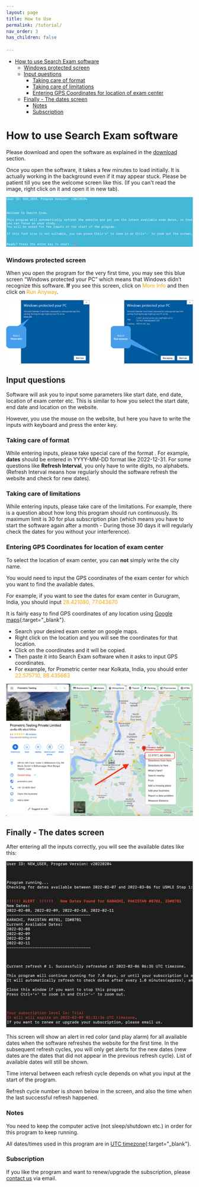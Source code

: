 ```yaml
---
layout: page
title: How to Use
permalink: /tutorial/
nav_order: 3
has_children: false

---
```

- [How to use Search Exam software](#how-to-use-search-exam-software)
    - [Windows protected screen](#windows-protected-screen)
  - [Input questions](#input-questions)
    - [Taking care of format](#taking-care-of-format)
    - [Taking care of limitations](#taking-care-of-limitations)
    - [Entering GPS Coordinates for location of exam center](#entering-gps-coordinates-for-location-of-exam-center)
  - [Finally - The dates screen](#finally---the-dates-screen)
    - [Notes](#notes)
    - [Subscription](#subscription)

# How to use Search Exam software

Please download and open the software as explained in the [download](../download) section.


Once you open the software, it takes a few minutes to load initially. It is actually working in the background even if it may appear stuck. Please be patient till you see the welcome screen like this.
(If you can't read the image, right click on it and open it in new tab).

![welScreen](images/welcome_screen_blue.png)
### Windows protected screen
When you open the program for the very first time, you may see this blue screen “Windows protected your PC” which means that Windows didn’t recognize this software. **If** you see this screen, click on <span style="color:orange">More Info</span>  and then click on <span style="color:orange">Run Anyway</span>.

![winProtectedScreen](images/windows_defender_smartscreen.png)

## Input questions

Software will ask you to input some parameters like start date, end date, location of exam center etc. This is similar to how you select the start date, end date and location on the website.

However, you use the mouse on the website, but here you have to write the inputs with keyboard and press the enter key.

### Taking care of format
While entering inputs, please take special care of the format . For example, **dates** should be entered in YYYY-MM-DD format like 2022-12-31. For some questions like **Refresh Interval**, you only have to write digits, no alphabets. (Refresh Interval means how regularly should the software refresh the website and check for new dates).

### Taking care of limitations
While entering inputs, please take care of the limitations. For example, there is a question about how long this program should run continuously. Its maximum limit is 30 for plus subscription plan (which means you have to start the software again after a month - During those 30 days it will regularly check the dates for you without your interference).

### Entering GPS Coordinates for location of exam center

To select the location of exam center, you can **not** simply write the city name. 

You would need to input the GPS coordinates of the exam center for which you want to find the available dates.

For example, if you want to see the dates for exam center in  Gurugram, India, you should input <span style="color:orange">28.421080, 77.043670</span>

It is fairly easy to find GPS coordinates of any location using [Google maps](https://www.google.com/maps){:target="_blank"}. 

- Search your desired exam center on google maps.
- Right click on the location and you will see the coordinates for that location.
- Click on the coordinates and it will be copied.
- Then paste it into Search Exam software when it asks to input GPS coordinates. 
- For example, for Prometric center near Kolkata, India, you should enter  <span style="color:orange">22.575710, 88.435663</span>

![kolkata_center](images/kolkata_center.png)

## Finally - The dates screen

After entering all the inputs correctly, you will see the available dates like this:

![dates_screen](images/dates_screen_black.png)

This screen will show an alert in red color (and play alarm) for all available dates when the software refreshes the website for the first time.
In the subsequent refresh cycles, you will only get alerts for the new dates (new dates are the dates that did not appear in the previous refresh cycle). List of available dates will still be shown.

Time interval between each refresh cycle depends on what you input at the start of the program.

Refresh cycle number is shown below in the screen, and also the time when the last successful refresh happened.

### Notes

You need to keep the computer active (not sleep/shutdown etc.) in order for this program to keep running.

All dates/times used in this program are in [UTC timezone](https://www.google.com/search?q=utc+time+zone){:target="_blank"}.

### Subscription
If you like the program and want to renew/upgrade the subscription, please [contact us](../contact/) via email.
